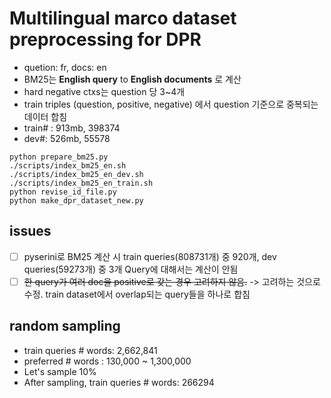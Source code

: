 # Multilingual marco dataset preprocessing for DPR
- quetion: fr, docs: en
- BM25는 **English query** to **English documents** 로 계산
- hard negative ctxs는 question 당 3~4개
- train triples (question, positive, negative) 에서 question 기준으로 중복되는 데이터 합침
- train# : 913mb, 398374 
- dev#: 526mb, 55578 
```
python prepare_bm25.py
./scripts/index_bm25_en.sh
./scripts/index_bm25_en_dev.sh
./scripts/index_bm25_en_train.sh
python revise_id_file.py
python make_dpr_dataset_new.py
```
## issues
- [ ] pyserini로 BM25 계산 시 train queries(808731개) 중 920개, dev queries(59273개) 중 3개 Query에 대해서는 계산이 안됨
- [ ] ~~한 query가 여러 doc을 positive로 갖는 경우 고려하지 않음.~~ -> 고려하는 것으로 수정. train dataset에서 overlap되는 query들을 하나로 합침

## random sampling
- train queries # words: 2,662,841
- preferred # words : 130,000 ~ 1,300,000
- Let's sample 10%
- After sampling, train queries # words: 266294